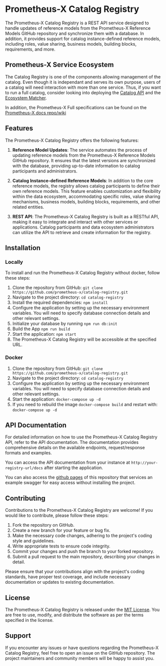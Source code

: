 # Prometheus-X Catalog Registry

The Prometheus-X Catalog Registry is a REST API service designed to handle updates of reference models from the Prometheus-X Reference Models GitHub repository and synchronize them with a database. In addition, it provides support for catalog instance-defined reference models, including roles, value sharing, business models, building blocks, requirements, and more.

## Prometheus-X Service Ecosystem

The Catalog Registry is one of the components allowing management of the catalog. Even though it is independant and serves its own purpose, users of a catalog will need interaction with more than one service. Thus, if you want to run a full catalog, consider looking into deploying the [Catalog API](https://github.com/Prometheus-X-association/catalog-api) and the [Ecosystem Matcher](https://github.com/Prometheus-X-association/ecosystem-matcher).

In addition, the Prometheus-X Full specifications can be found on the [Prometheus-X docs repo/wiki](https://github.com/Prometheus-X-association/docs/wiki/Prometheus%E2%80%90X-Building-Blocks:-Enabling-Secure-Data-Ecosystems-and-Consent%E2%80%90driven-Data-Sharing)

## Features

The Prometheus-X Catalog Registry offers the following features:

1. **Reference Model Updates**: The service automates the process of updating reference models from the Prometheus-X Reference Models GitHub repository. It ensures that the latest versions are synchronized with the database, providing up-to-date information to catalog participants and administrators.

2. **Catalog Instance-defined Reference Models**: In addition to the core reference models, the registry allows catalog participants to define their own reference models. This feature enables customization and flexibility within the data ecosystem, accommodating specific roles, value sharing mechanisms, business models, building blocks, requirements, and other related entities.

3. **REST API**: The Prometheus-X Catalog Registry is built as a RESTful API, making it easy to integrate and interact with other services or applications. Catalog participants and data ecosystem administrators can utilize the API to retrieve and create information for the registry.

## Installation
### Locally

To install and run the Prometheus-X Catalog Registry without docker, follow these steps:

1. Clone the repository from GitHub: `git clone https://github.com/prometheus-x/catalog-registry.git`
2. Navigate to the project directory: `cd catalog-registry`
3. Install the required dependencies: `npm install`
4. Configure the application by setting up the necessary environment variables. You will need to specify database connection details and other relevant settings.
5. Initialize your database by running `npm run db:init`
6. Build the App `npm run build`
7. Start the application: `npm start`
8. The Prometheus-X Catalog Registry will be accessible at the specified URL.

### Docker
1. Clone the repository from GitHub: `git clone https://github.com/prometheus-x/catalog-registry.git`
2. Navigate to the project directory: `cd catalog-registry`
3. Configure the application by setting up the necessary environment variables. You will need to specify database connection details and other relevant settings.
4. Start the application: `docker-compose up -d`
5. If you need to rebuild the image `docker-compose build` and restart with: `docker-compose up -d` 

## API Documentation

For detailed information on how to use the Prometheus-X Catalog Registry API, refer to the API documentation. The documentation provides comprehensive details on the available endpoints, request/response formats and examples.

You can access the API documentation from your instance at `http://your-registry-url/docs` after starting the application.

You can also access the [github pages](https://prometheus-x-association.github.io/catalog-registry/) of this repository that services an example swagger for easy access without installing the project.

## Contributing

Contributions to the Prometheus-X Catalog Registry are welcome! If you would like to contribute, please follow these steps:

1. Fork the repository on GitHub.
2. Create a new branch for your feature or bug fix.
3. Make the necessary code changes, adhering to the project's coding style and guidelines.
4. Write appropriate tests to ensure code integrity.
5. Commit your changes and push the branch to your forked repository.
6. Submit a pull request to the main repository, describing your changes in detail.

Please ensure that your contributions align with the project's coding standards, have proper test coverage, and include necessary documentation or updates to existing documentation.

## License

The Prometheus-X Catalog Registry is released under the [MIT License](LICENSE). You are free to use, modify, and distribute the software as per the terms specified in the license.

## Support

If you encounter any issues or have questions regarding the Prometheus-X Catalog Registry, feel free to open an issue on the GitHub repository. The project maintainers and community members will be happy to assist you.
